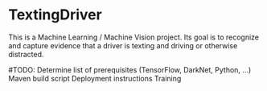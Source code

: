 # TextingDriver
This is a Machine Learning / Machine Vision project.  Its goal is to recognize and capture evidence that a driver is texting and driving or otherwise distracted.

#TODO:
Determine list of prerequisites (TensorFlow, DarkNet, Python, ...)
Maven build script
Deployment instructions
Training
